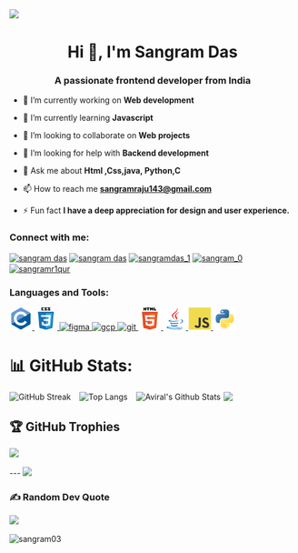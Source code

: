 <img src="https://readme-typing-svg.demolab.com?font=Patrick+Hand+SC&size=48&duration=2000&pause=300&color=Black&width=650&height=100&lines=Hi%2C+this+is+Sangram+Das.;Follow+me+%E2%9D%A4%EF%B8%8F">
<h1 align="center">Hi 👋, I'm Sangram Das </h1>
<h3 align="center">A passionate frontend developer from India</h3>


- 🔭 I’m currently working on **Web development**

- 🌱 I’m currently learning **Javascript**

- 👯 I’m looking to collaborate on **Web projects**

- 🤝 I’m looking for help with **Backend development**

- 💬 Ask me about **Html ,Css,java, Python,C**

- 📫 How to reach me **sangramraju143@gmail.com**

- ⚡ Fun fact **I have a deep appreciation for design and user experience.**

<h3 align="left">Connect with me:</h3>
<p align="left">
<a href="https://linkedin.com/in/sangram das" target="blank"><img align="center" src="https://raw.githubusercontent.com/rahuldkjain/github-profile-readme-generator/master/src/images/icons/Social/linked-in-alt.svg" alt="sangram das" height="30" width="40" /></a>
<a href="https://fb.com/sangram das" target="blank"><img align="center" src="https://raw.githubusercontent.com/rahuldkjain/github-profile-readme-generator/master/src/images/icons/Social/facebook.svg" alt="sangram das" height="30" width="40" /></a>
<a href="https://instagram.com/sangramdas_1" target="blank"><img align="center" src="https://raw.githubusercontent.com/rahuldkjain/github-profile-readme-generator/master/src/images/icons/Social/instagram.svg" alt="sangramdas_1" height="30" width="40" /></a>
<a href="https://www.leetcode.com/sangram_0" target="blank"><img align="center" src="https://raw.githubusercontent.com/rahuldkjain/github-profile-readme-generator/master/src/images/icons/Social/leet-code.svg" alt="sangram_0" height="30" width="40" /></a>
<a href="https://auth.geeksforgeeks.org/user/sangramr1qur" target="blank"><img align="center" src="https://raw.githubusercontent.com/rahuldkjain/github-profile-readme-generator/master/src/images/icons/Social/geeks-for-geeks.svg" alt="sangramr1qur" height="30" width="40" /></a>
</p>

<h3 align="left">Languages and Tools:</h3>
<p align="left"> <a href="https://www.cprogramming.com/" target="_blank" rel="noreferrer"> <img src="https://raw.githubusercontent.com/devicons/devicon/master/icons/c/c-original.svg" alt="c" width="40" height="40"/> </a> <a href="https://www.w3schools.com/css/" target="_blank" rel="noreferrer"> <img src="https://raw.githubusercontent.com/devicons/devicon/master/icons/css3/css3-original-wordmark.svg" alt="css3" width="40" height="40"/> </a> <a href="https://www.figma.com/" target="_blank" rel="noreferrer"> <img src="https://www.vectorlogo.zone/logos/figma/figma-icon.svg" alt="figma" width="40" height="40"/> </a> <a href="https://cloud.google.com" target="_blank" rel="noreferrer"> <img src="https://www.vectorlogo.zone/logos/google_cloud/google_cloud-icon.svg" alt="gcp" width="40" height="40"/> </a> <a href="https://git-scm.com/" target="_blank" rel="noreferrer"> <img src="https://www.vectorlogo.zone/logos/git-scm/git-scm-icon.svg" alt="git" width="40" height="40"/> </a> <a href="https://www.w3.org/html/" target="_blank" rel="noreferrer"> <img src="https://raw.githubusercontent.com/devicons/devicon/master/icons/html5/html5-original-wordmark.svg" alt="html5" width="40" height="40"/> </a> <a href="https://www.java.com" target="_blank" rel="noreferrer"> <img src="https://raw.githubusercontent.com/devicons/devicon/master/icons/java/java-original.svg" alt="java" width="40" height="40"/> </a> <a href="https://developer.mozilla.org/en-US/docs/Web/JavaScript" target="_blank" rel="noreferrer"> <img src="https://raw.githubusercontent.com/devicons/devicon/master/icons/javascript/javascript-original.svg" alt="javascript" width="40" height="40"/> </a> <a href="https://www.python.org" target="_blank" rel="noreferrer"> <img src="https://raw.githubusercontent.com/devicons/devicon/master/icons/python/python-original.svg" alt="python" width="40" height="40"/> </a> </p>

# 📊 GitHub Stats:


<div style="display: flex; flex-direction: row; gap: 5px;">
    <img src="https://github-readme-streak-stats.herokuapp.com/?user=sangram03&theme=react&hide_border=false" alt="GitHub Streak" style="margin-right: 10px;">
    <img src="https://github-readme-stats.vercel.app/api/top-langs/?username=sangram03&theme=react&hide_border=false&include_all_commits=false&count_private=false&layout=compact" alt="Top Langs" style="margin-right: 10px;">
<img alt="Aviral's Github Stats" src="https://github-readme-stats.vercel.app/api?username=sangram03&show_icons=true&count_private=true&theme=tokyonight" />
<img src="https://github-contributor-stats.vercel.app/api?username=sangram03&limit=5&theme=tokyonight&combine_all_yearly_contributions=true">
</div>



## 🏆 GitHub Trophies
<p align="left"> <a href="https://github.com/ryo-ma/github-profile-trophy"><img src="https://github-profile-trophy.vercel.app/?username=sangram03&theme=dracula"></a> </p>
---

<img src="https://github-readme-activity-graph.vercel.app/graph?username=sangram03&theme=react-dark">



### ✍️ Random Dev Quote
<img src="https://quotes-github-readme.vercel.app/api?type=horizontal&theme=radical">
<p align="left"> <img src="https://komarev.com/ghpvc/?username=sangram03&label=Profile%20views&color=0e75b6&style=flat" alt="sangram03" /> </p>
